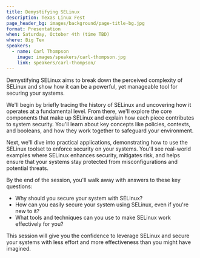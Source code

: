```yaml
---
title: Demystifying SELinux
description: Texas Linux Fest
page_header_bg: images/background/page-title-bg.jpg
format: Presentation
when: Saturday, October 4th (time TBD)
where: Big Tex
speakers:
  - name: Carl Thompson
    image: images/speakers/carl-thompson.jpg
    link: speakers/carl-thompson/
---
```


Demystifying SELinux aims to break down the perceived complexity of SELinux and
show how it can be a powerful, yet manageable tool for securing your systems.

We'll begin by briefly tracing the history of SELinux and uncovering how it
operates at a fundamental level.  From there, we'll explore the core components
that make up SELinux and explain how each piece contributes to system security.
You'll learn about key concepts like policies, contexts, and booleans, and how
they work together to safeguard your environment.

Next, we'll dive into practical applications, demonstrating how to use the
SELinux toolset to enforce security on your systems.  You'll see real-world
examples where SELinux enhances security, mitigates risk, and helps ensure that
your systems stay protected from misconfigurations and potential threats.

By the end of the session, you'll walk away with answers to these key
questions:

* Why should you secure your system with SELinux?
* How can you easily secure your system using SELinux, even if you're new to
  it?
* What tools and techniques can you use to make SELinux work effectively for
  you?

This session will give you the confidence to leverage SELinux and secure your
systems with less effort and more effectiveness than you might have imagined.
